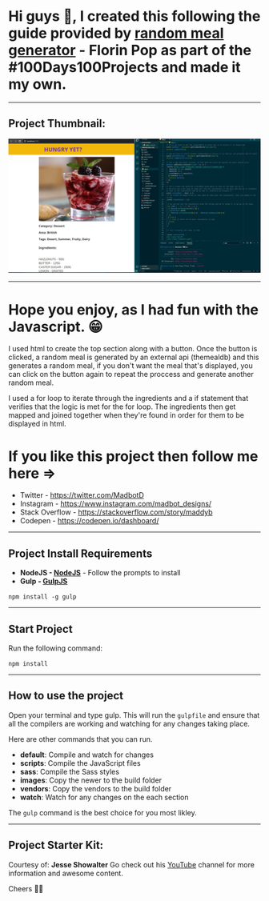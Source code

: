 # Hi guys 👋, I created this following the guide provided by **[random meal generator](https://tinyurl.com/random-meal)** - Florin Pop as part of the #100Days100Projects and made it my own.

---
## Project Thumbnail:

<img src="./source/img/Screenshot.jpg" width="auto" height="auto" >



---
# Hope you enjoy, as I had fun with the Javascript. 😁

I used html to create the top section along with a button. Once the button is clicked, a random meal is generated by an external api (themealdb) and this generates a random meal, if you don't want the meal that's displayed, you can click on the button again to repeat the proccess and generate another random meal.

I used a for loop to iterate through the ingredients and a if statement that verifies that the logic is met for the for loop. The ingredients then get mapped and joined together when they're found in order for them to be displayed in html.

# If you like this project then follow me here =>

- Twitter - https://twitter.com/MadbotD
- Instagram - https://www.instagram.com/madbot_designs/
- Stack Overflow - https://stackoverflow.com/story/maddyb
- Codepen - https://codepen.io/dashboard/

***

## Project Install Requirements

- **NodeJS - [NodeJS](http://nodejs.org)** - Follow the prompts to install
- **Gulp - [GulpJS](https://gulpjs.com/)**
```
npm install -g gulp
```

***

## Start Project
Run the following command: 
```
npm install
```

***

## How to use the project
Open your terminal and type gulp. This will run the ```gulpfile``` and ensure that all the compilers are working and watching for any changes taking place.

Here are other commands that you can run.

* **default**: Compile and watch for changes
* **scripts**: Compile the JavaScript files
* **sass**: Compile the Sass styles
* **images**: Copy the newer to the build folder
* **vendors**: Copy the vendors to the build folder
* **watch**: Watch for any changes on the each section

The `gulp` command is the best choice for you most likley.

***

## Project Starter Kit:
Courtesy of: **Jesse Showalter** 
Go check out his [YouTube](https://www.youtube.com/watch?v=sr6jDeAoXCc&feature=youtu.be&list=PLrtjkLnNjGHu7QIc8jN7hZmuP6wMby2QZ) channel for more information and awesome content.

Cheers 👍🏼